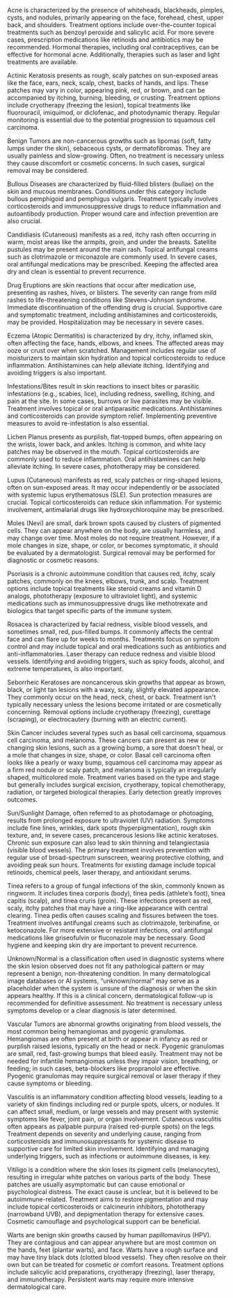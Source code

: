 Acne is characterized by the presence of whiteheads, blackheads, pimples, cysts, and nodules, primarily appearing on the face, forehead, chest, upper back, and shoulders. Treatment options include over-the-counter topical treatments such as benzoyl peroxide and salicylic acid. For more severe cases, prescription medications like retinoids and antibiotics may be recommended. Hormonal therapies, including oral contraceptives, can be effective for hormonal acne. Additionally, therapies such as laser and light treatments are available.

Actinic Keratosis presents as rough, scaly patches on sun-exposed areas like the face, ears, neck, scalp, chest, backs of hands, and lips. These patches may vary in color, appearing pink, red, or brown, and can be accompanied by itching, burning, bleeding, or crusting. Treatment options include cryotherapy (freezing the lesion), topical treatments like fluorouracil, imiquimod, or diclofenac, and photodynamic therapy. Regular monitoring is essential due to the potential progression to squamous cell carcinoma.

Benign Tumors are non-cancerous growths such as lipomas (soft, fatty lumps under the skin), sebaceous cysts, or dermatofibromas. They are usually painless and slow-growing. Often, no treatment is necessary unless they cause discomfort or cosmetic concerns. In such cases, surgical removal may be considered.

Bullous Diseases are characterized by fluid-filled blisters (bullae) on the skin and mucous membranes. Conditions under this category include bullous pemphigoid and pemphigus vulgaris. Treatment typically involves corticosteroids and immunosuppressive drugs to reduce inflammation and autoantibody production. Proper wound care and infection prevention are also crucial.

Candidiasis (Cutaneous) manifests as a red, itchy rash often occurring in warm, moist areas like the armpits, groin, and under the breasts. Satellite pustules may be present around the main rash. Topical antifungal creams such as clotrimazole or miconazole are commonly used. In severe cases, oral antifungal medications may be prescribed. Keeping the affected area dry and clean is essential to prevent recurrence.

Drug Eruptions are skin reactions that occur after medication use, presenting as rashes, hives, or blisters. The severity can range from mild rashes to life-threatening conditions like Stevens-Johnson syndrome. Immediate discontinuation of the offending drug is crucial. Supportive care and symptomatic treatment, including antihistamines and corticosteroids, may be provided. Hospitalization may be necessary in severe cases.

Eczema (Atopic Dermatitis) is characterized by dry, itchy, inflamed skin, often affecting the face, hands, elbows, and knees. The affected areas may ooze or crust over when scratched. Management includes regular use of moisturizers to maintain skin hydration and topical corticosteroids to reduce inflammation. Antihistamines can help alleviate itching. Identifying and avoiding triggers is also important.

Infestations/Bites result in skin reactions to insect bites or parasitic infestations (e.g., scabies, lice), including redness, swelling, itching, and pain at the site. In some cases, burrows or live parasites may be visible. Treatment involves topical or oral antiparasitic medications. Antihistamines and corticosteroids can provide symptom relief. Implementing preventive measures to avoid re-infestation is also essential.

Lichen Planus presents as purplish, flat-topped bumps, often appearing on the wrists, lower back, and ankles. Itching is common, and white lacy patches may be observed in the mouth. Topical corticosteroids are commonly used to reduce inflammation. Oral antihistamines can help alleviate itching. In severe cases, phototherapy may be considered.

Lupus (Cutaneous) manifests as red, scaly patches or ring-shaped lesions, often on sun-exposed areas. It may occur independently or be associated with systemic lupus erythematosus (SLE). Sun protection measures are crucial. Topical corticosteroids can reduce skin inflammation. For systemic involvement, antimalarial drugs like hydroxychloroquine may be prescribed.

Moles (Nevi) are small, dark brown spots caused by clusters of pigmented cells. They can appear anywhere on the body, are usually harmless, and may change over time. Most moles do not require treatment. However, if a mole changes in size, shape, or color, or becomes symptomatic, it should be evaluated by a dermatologist. Surgical removal may be performed for diagnostic or cosmetic reasons.

Psoriasis is a chronic autoimmune condition that causes red, itchy, scaly patches, commonly on the knees, elbows, trunk, and scalp. Treatment options include topical treatments like steroid creams and vitamin D analogs, phototherapy (exposure to ultraviolet light), and systemic medications such as immunosuppressive drugs like methotrexate and biologics that target specific parts of the immune system.

Rosacea is characterized by facial redness, visible blood vessels, and sometimes small, red, pus-filled bumps. It commonly affects the central face and can flare up for weeks to months. Treatments focus on symptom control and may include topical and oral medications such as antibiotics and anti-inflammatories. Laser therapy can reduce redness and visible blood vessels. Identifying and avoiding triggers, such as spicy foods, alcohol, and extreme temperatures, is also important.

Seborrheic Keratoses are noncancerous skin growths that appear as brown, black, or light tan lesions with a waxy, scaly, slightly elevated appearance. They commonly occur on the head, neck, chest, or back. Treatment isn't typically necessary unless the lesions become irritated or are cosmetically concerning. Removal options include cryotherapy (freezing), curettage (scraping), or electrocautery (burning with an electric current).

Skin Cancer includes several types such as basal cell carcinoma, squamous cell carcinoma, and melanoma. These cancers can present as new or changing skin lesions, such as a growing bump, a sore that doesn’t heal, or a mole that changes in size, shape, or color. Basal cell carcinoma often looks like a pearly or waxy bump, squamous cell carcinoma may appear as a firm red nodule or scaly patch, and melanoma is typically an irregularly shaped, multicolored mole. Treatment varies based on the type and stage but generally includes surgical excision, cryotherapy, topical chemotherapy, radiation, or targeted biological therapies. Early detection greatly improves outcomes.

Sun/Sunlight Damage, often referred to as photodamage or photoaging, results from prolonged exposure to ultraviolet (UV) radiation. Symptoms include fine lines, wrinkles, dark spots (hyperpigmentation), rough skin texture, and, in severe cases, precancerous lesions like actinic keratoses. Chronic sun exposure can also lead to skin thinning and telangiectasia (visible blood vessels). The primary treatment involves prevention with regular use of broad-spectrum sunscreen, wearing protective clothing, and avoiding peak sun hours. Treatments for existing damage include topical retinoids, chemical peels, laser therapy, and antioxidant serums.

Tinea refers to a group of fungal infections of the skin, commonly known as ringworm. It includes tinea corporis (body), tinea pedis (athlete’s foot), tinea capitis (scalp), and tinea cruris (groin). These infections present as red, scaly, itchy patches that may have a ring-like appearance with central clearing. Tinea pedis often causes scaling and fissures between the toes. Treatment involves antifungal creams such as clotrimazole, terbinafine, or ketoconazole. For more extensive or resistant infections, oral antifungal medications like griseofulvin or fluconazole may be necessary. Good hygiene and keeping skin dry are important to prevent recurrence.

Unknown/Normal is a classification often used in diagnostic systems where the skin lesion observed does not fit any pathological pattern or may represent a benign, non-threatening condition. In many dermatological image databases or AI systems, “unknown/normal” may serve as a placeholder when the system is unsure of the diagnosis or when the skin appears healthy. If this is a clinical concern, dermatological follow-up is recommended for definitive assessment. No treatment is necessary unless symptoms develop or a clear diagnosis is later determined.

Vascular Tumors are abnormal growths originating from blood vessels, the most common being hemangiomas and pyogenic granulomas. Hemangiomas are often present at birth or appear in infancy as red or purplish raised lesions, typically on the head or neck. Pyogenic granulomas are small, red, fast-growing bumps that bleed easily. Treatment may not be needed for infantile hemangiomas unless they impair vision, breathing, or feeding; in such cases, beta-blockers like propranolol are effective. Pyogenic granulomas may require surgical removal or laser therapy if they cause symptoms or bleeding.

Vasculitis is an inflammatory condition affecting blood vessels, leading to a variety of skin findings including red or purple spots, ulcers, or nodules. It can affect small, medium, or large vessels and may present with systemic symptoms like fever, joint pain, or organ involvement. Cutaneous vasculitis often appears as palpable purpura (raised red-purple spots) on the legs. Treatment depends on severity and underlying cause, ranging from corticosteroids and immunosuppressants for systemic disease to supportive care for limited skin involvement. Identifying and managing underlying triggers, such as infections or autoimmune diseases, is key.

Vitiligo is a condition where the skin loses its pigment cells (melanocytes), resulting in irregular white patches on various parts of the body. These patches are usually asymptomatic but can cause emotional or psychological distress. The exact cause is unclear, but it is believed to be autoimmune-related. Treatment aims to restore pigmentation and may include topical corticosteroids or calcineurin inhibitors, phototherapy (narrowband UVB), and depigmentation therapy for extensive cases. Cosmetic camouflage and psychological support can be beneficial.

Warts are benign skin growths caused by human papillomavirus (HPV). They are contagious and can appear anywhere but are most common on the hands, feet (plantar warts), and face. Warts have a rough surface and may have tiny black dots (clotted blood vessels). They often resolve on their own but can be treated for cosmetic or comfort reasons. Treatment options include salicylic acid preparations, cryotherapy (freezing), laser therapy, and immunotherapy. Persistent warts may require more intensive dermatological care.
